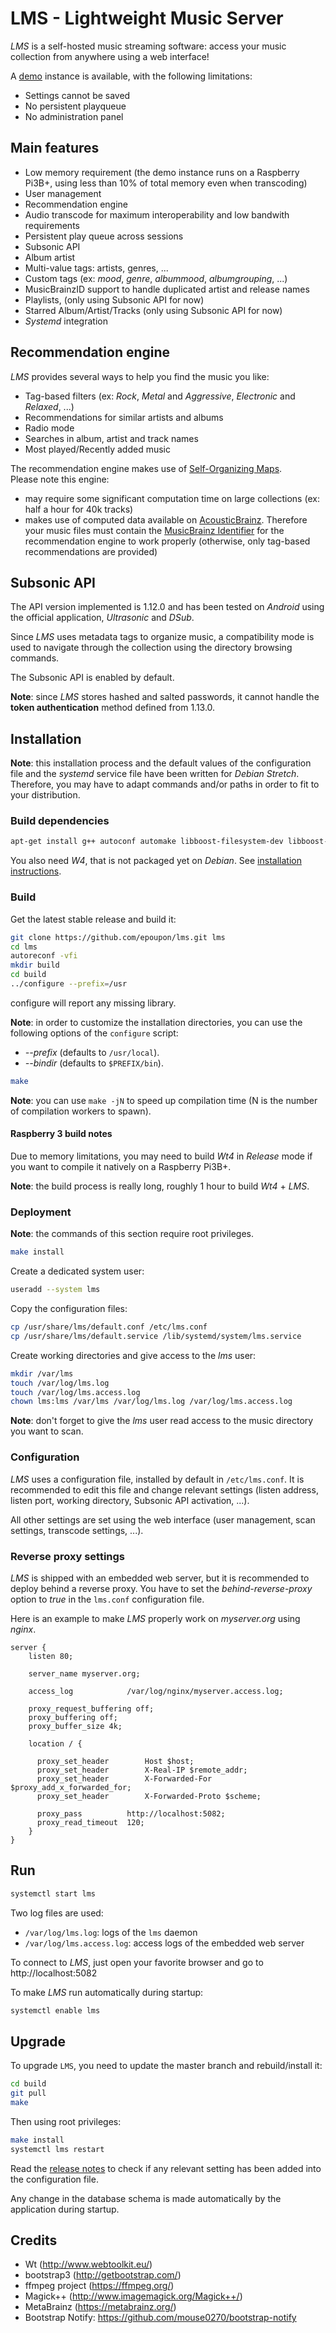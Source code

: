 # LMS - Lightweight Music Server

_LMS_ is a self-hosted music streaming software: access your music collection from anywhere using a web interface!

A [demo](http://lms.demo.poupon.io) instance is available, with the following limitations:
- Settings cannot be saved
- No persistent playqueue
- No administration panel

## Main features

* Low memory requirement (the demo instance runs on a Raspberry Pi3B+, using less than 10% of total memory even when transcoding)
* User management
* Recommendation engine
* Audio transcode for maximum interoperability and low bandwith requirements
* Persistent play queue across sessions
* Subsonic API
* Album artist
* Multi-value tags: artists, genres, ...
* Custom tags (ex: _mood_, _genre_, _albummood_, _albumgrouping_, ...)
* MusicBrainzID support to handle duplicated artist and release names
* Playlists, (only using Subsonic API for now)
* Starred Album/Artist/Tracks (only using Subsonic API for now)
* _Systemd_ integration

## Recommendation engine

_LMS_ provides several ways to help you find the music you like:
* Tag-based filters (ex: _Rock_, _Metal_ and _Aggressive_, _Electronic_ and _Relaxed_, ...)
* Recommendations for similar artists and albums
* Radio mode
* Searches in album, artist and track names
* Most played/Recently added music

The recommendation engine makes use of [Self-Organizing Maps](https://en.wikipedia.org/wiki/Self-organizing_map).</br>
Please note this engine:
* may require some significant computation time on large collections (ex: half a hour for 40k tracks)
* makes use of computed data available on [AcousticBrainz](https://acousticbrainz.org/). Therefore your music files must contain the [MusicBrainz Identifier](https://musicbrainz.org/doc/MusicBrainz_Identifier) for the recommendation engine to work properly (otherwise, only tag-based recommendations are provided)

## Subsonic API
The API version implemented is 1.12.0 and has been tested on _Android_ using the official application, _Ultrasonic_ and _DSub_.

Since _LMS_ uses metadata tags to organize music, a compatibility mode is used to navigate through the collection using the directory browsing commands.

The Subsonic API is enabled by default.

__Note__: since _LMS_ stores hashed and salted passwords, it cannot handle the __token authentication__ method defined from 1.13.0.

## Installation

__Note__: this installation process and the default values of the configuration file and the _systemd_ service file have been written for _Debian Stretch_. Therefore, you may have to adapt commands and/or paths in order to fit to your distribution.

### Build dependencies
```sh
apt-get install g++ autoconf automake libboost-filesystem-dev libboost-system-dev libavcodec-dev libavutil-dev libavformat-dev libav-tools libmagick++-dev libpstreams-dev libconfig++-dev libpstreams-dev ffmpeg libtag1-dev
```

You also need _W4_, that is not packaged yet on _Debian_. See [installation instructions](https://www.webtoolkit.eu/wt/doc/reference/html/InstallationUnix.html).

### Build

Get the latest stable release and build it:
```sh
git clone https://github.com/epoupon/lms.git lms
cd lms
autoreconf -vfi
mkdir build
cd build
../configure --prefix=/usr
```
configure will report any missing library.

__Note__: in order to customize the installation directories, you can use the following options of the `configure` script:
* _--prefix_ (defaults to `/usr/local`).
* _--bindir_ (defaults to `$PREFIX/bin`).

```sh
make
```
__Note__: you can use `make -jN` to speed up compilation time (N is the number of compilation workers to spawn).

#### Raspberry 3 build notes

Due to memory limitations, you may need to build _Wt4_ in _Release_ mode if you want to compile it natively on a Raspberry Pi3B+.

__Note__: the build process is really long, roughly 1 hour to build _Wt4_ + _LMS_.

### Deployment

__Note__: the commands of this section require root privileges.

```sh
make install
```

Create a dedicated system user:
```sh
useradd --system lms
```

Copy the configuration files:
```sh
cp /usr/share/lms/default.conf /etc/lms.conf
cp /usr/share/lms/default.service /lib/systemd/system/lms.service
```

Create working directories and give access to the _lms_ user:
```sh
mkdir /var/lms
touch /var/log/lms.log
touch /var/log/lms.access.log
chown lms:lms /var/lms /var/log/lms.log /var/log/lms.access.log
```

__Note__: don't forget to give the _lms_ user read access to the music directory you want to scan.

### Configuration
_LMS_ uses a configuration file, installed by default in `/etc/lms.conf`. It is recommended to edit this file and change relevant settings (listen address, listen port, working directory, Subsonic API activation, ...).

All other settings are set using the web interface (user management, scan  settings, transcode settings, ...).

### Reverse proxy settings
_LMS_ is shipped with an embedded web server, but it is recommended to deploy behind a reverse proxy. You have to set the _behind-reverse-proxy_ option to _true_ in the `lms.conf` configuration file.

Here is an example to make _LMS_ properly work on _myserver.org_ using _nginx_.
```
server {
    listen 80;

    server_name myserver.org;

    access_log            /var/log/nginx/myserver.access.log;

    proxy_request_buffering off;
    proxy_buffering off;
    proxy_buffer_size 4k;

    location / {

      proxy_set_header        Host $host;
      proxy_set_header        X-Real-IP $remote_addr;
      proxy_set_header        X-Forwarded-For $proxy_add_x_forwarded_for;
      proxy_set_header        X-Forwarded-Proto $scheme;

      proxy_pass          http://localhost:5082;
      proxy_read_timeout  120;
    }
}
```

## Run
```sh
systemctl start lms
```
Two log files are used:
* `/var/log/lms.log`: logs of the `lms` daemon
* `/var/log/lms.access.log`: access logs of the embedded web server

To connect to _LMS_, just open your favorite browser and go to http://localhost:5082

To make _LMS_ run automatically during startup:
```sh
systemctl enable lms
```

## Upgrade

To upgrade `LMS`, you need to update the master branch and rebuild/install it:
```sh
cd build
git pull
make
```

Then using root privileges:
```sh
make install
systemctl lms restart
```

Read the [release notes](https://github.com/epoupon/lms/releases) to check if any relevant setting has been added into the configuration file.

Any change in the database schema is made automatically by the application during startup.

## Credits
* Wt (http://www.webtoolkit.eu/)
* bootstrap3 (http://getbootstrap.com/)
* ffmpeg project (https://ffmpeg.org/)
* Magick++ (http://www.imagemagick.org/Magick++/)
* MetaBrainz (https://metabrainz.org/)
* Bootstrap Notify: https://github.com/mouse0270/bootstrap-notify
